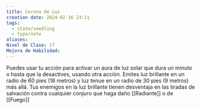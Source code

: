 ```yaml
---
title: Corona de Luz
creation date: 2024-02-16 23:11
tags:
  - state/seedling
  - type/note
aliases: 
Nivel de Clase: 17
Mejora de Habilidad:
---
```

Puedes usar tu acción para activar un aura de luz solar que dura un minuto o hasta que la desactives, usando otra acción. Emites luz brillante en un radio de 60 pies (18 metros) y luz tenue en un radio de 30 pies (9 metros) más allá. Tus enemigos en la luz brillante tienen desventaja en las tiradas de salvación contra cualquier conjuro que haga daño [[Radiante]] o de [[Fuego]]

